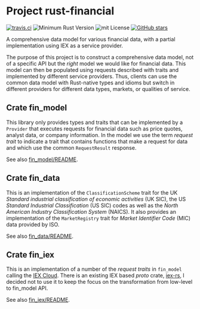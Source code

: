 # Project rust-financial

[![travis.ci](https://travis-ci.org/johnstonskj/rust-financial.svg?branch=master)](https://travis-ci.org/johnstonskj/rust-financial)
![Minimum Rust Version](https://img.shields.io/badge/Min%20Rust-1.34-green.svg)
![mit License](https://img.shields.io/badge/license-mit-118811.svg)
[![GitHub stars](https://img.shields.io/github/stars/johnstonskj/rust-financial.svg)](https://github.com/johnstonskj/rust-financial/stargazers)

A comprehensive data model for various financial data, with a partial 
implementation using IEX as a service provider.

The purpose of this project is to construct a comprehensive data model, not of 
a specific API but the _right_ model we would like for financial data. This 
model can then be populated using requests described with traits and implemented 
by different service providers. Thus, clients can use the common data model with
Rust-native types and idioms but switch in different providers for different
data types, markets, or qualities of service.

## Crate fin_model

This library only provides types and traits that can be implemented by a 
`Provider` that executes requests for financial data such as price quotes,
analyst data, or company information. In the model we use the term _request
trait_ to indicate a trait that contains functions that make a request for
data and which use the common `RequestResult` response. 

See also [fin_model/README](fin_model/README.md).

## Crate fin_data

This is an implementation of the `ClassificationScheme` trait for the UK _Standard 
industrial classification of economic activities_ (UK SIC), the US _Standard 
Industrial Classification_ (US SIC) codes as well as the _North American Industry 
Classification System_ (NAICS). It also provides an implementation of the
`MarketRegistry` trait for _Market Identifier Code_ (MIC) data provided by ISO.

See also [fin_data/README](fin_data/README.md).

## Crate fin_iex

This is an implementation of a number of the _request traits_ in `fin_model`
calling the [IEX Cloud](https://iexcloud.io/). There is an existing IEX based
_proto_ crate, [iex-rs](https://github.com/samwho/iex-rs), I decided not to use it to 
keep the focus on the transformation from low-level to fin_model API.

See also [fin_iex/README](fin_iex/README.md).
